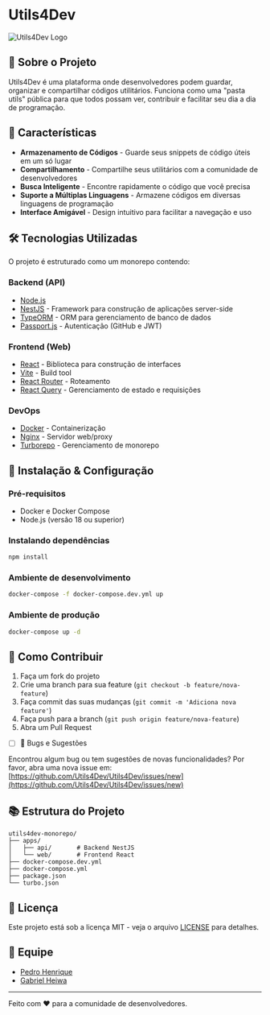 # Utils4Dev

![Utils4Dev Logo](https://github.com/Utils4Dev.png "Utils4Dev ")

## 📝 Sobre o Projeto

Utils4Dev é uma plataforma onde desenvolvedores podem guardar, organizar e compartilhar códigos utilitários. Funciona como uma "pasta utils" pública para que todos possam ver, contribuir e facilitar seu dia a dia de programação.

## 🚀 Características

- **Armazenamento de Códigos** - Guarde seus snippets de código úteis em um só lugar
- **Compartilhamento** - Compartilhe seus utilitários com a comunidade de desenvolvedores
- **Busca Inteligente** - Encontre rapidamente o código que você precisa
- **Suporte a Múltiplas Linguagens** - Armazene códigos em diversas linguagens de programação
- **Interface Amigável** - Design intuitivo para facilitar a navegação e uso

## 🛠️ Tecnologias Utilizadas

O projeto é estruturado como um monorepo contendo:

### Backend (API)

- [Node.js](https://nodejs.org/)
- [NestJS](https://nestjs.com/) - Framework para construção de aplicações server-side
- [TypeORM](https://typeorm.io/) - ORM para gerenciamento de banco de dados
- [Passport.js](http://www.passportjs.org/) - Autenticação (GitHub e JWT)

### Frontend (Web)

- [React](https://reactjs.org/) - Biblioteca para construção de interfaces
- [Vite](https://vitejs.dev/) - Build tool
- [React Router](https://reactrouter.com/) - Roteamento
- [React Query](https://tanstack.com/query/) - Gerenciamento de estado e requisições

### DevOps

- [Docker](https://www.docker.com/) - Containerização
- [Nginx](https://nginx.org/) - Servidor web/proxy
- [Turborepo](https://turbo.build/repo) - Gerenciamento de monorepo

## 🔧 Instalação & Configuração

### Pré-requisitos

- Docker e Docker Compose
- Node.js (versão 18 ou superior)

### Instalando dependências

```bash
npm install
```

### Ambiente de desenvolvimento

```bash
docker-compose -f docker-compose.dev.yml up
```

### Ambiente de produção

```bash
docker-compose up -d
```

## 🤝 Como Contribuir

1. Faça um fork do projeto
2. Crie uma branch para sua feature (`git checkout -b feature/nova-feature`)
3. Faça commit das suas mudanças (`git commit -m 'Adiciona nova feature'`)
4. Faça push para a branch (`git push origin feature/nova-feature`)
5. Abra um Pull Request

- [ ] 🐛 Bugs e Sugestões

Encontrou algum bug ou tem sugestões de novas funcionalidades? Por favor, abra uma nova issue em:
[https://github.com/Utils4Dev/Utils4Dev/issues/new](https://github.com/Utils4Dev/Utils4Dev/issues/new)

## 📚 Estrutura do Projeto

```
utils4dev-monorepo/
├── apps/
│   ├── api/       # Backend NestJS
│   └── web/       # Frontend React
├── docker-compose.dev.yml
├── docker-compose.yml
├── package.json
└── turbo.json
```

## 📄 Licença

Este projeto está sob a licença MIT - veja o arquivo [LICENSE](LICENSE) para detalhes.

## 👥 Equipe

- [Pedro Henrique](https://github.com/PedrosoDev)
- [Gabriel Heiwa](https://github.com/GabrielHeiwa)

---

Feito com ❤️ para a comunidade de desenvolvedores.
